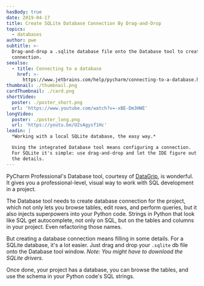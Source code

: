 ```yaml
---
hasBody: true
date: 2019-04-17
title: Create SQLite Database Connection By Drag-and-Drop
topics:
  - databases
author: pwe
subtitle: >-
  Drag-and-drop a .sqlite database file onto the Database tool to create a
  connection.
seealso:
  - title: Connecting to a database
    href: >-
      https://www.jetbrains.com/help/pycharm/connecting-to-a-database.html#connect-to-sqlite
thumbnail: ./thumbnail.png
cardThumbnail: ./card.png
shortVideo:
  poster: ./poster_short.png
  url: 'https://www.youtube.com/watch?v=-xBE-Dm3HWE'
longVideo:
  poster: ./poster_long.png
  url: 'https://youtu.be/U2sAgysf1Hc'
leadin: |
  *Working with a local SQLite database, the easy way.*    

  Using the integrated Database tool means configuring a connection. 
  For SQLite it's simple: use drag-and-drop and let the IDE figure out 
  the details.
---
```


PyCharm Professional's Database tool, courtesy of 
[DataGrip](https://www.jetbrains.com/datagrip/), is wonderful. It gives 
you a professional-level, visual way to work with SQL development in a 
project.

The Database tool needs to create database connection for the project, 
which not only lets you browse tables, edit rows, and perform queries, 
but it also injects superpowers into your Python code. Strings in 
Python that look like SQL get autocomplete, not only on SQL, but on 
the tables and columns in your project. Even refactoring those names.

But creating a database connection means filling in some details. For 
a SQLite database, it's a lot easier. Just drag and drop your 
`.sqlite` db file onto the Database tool window. *Note: You might have 
to download the SQLite drivers.*

Once done, your project has a database, you can browse the tables, and 
use the schema in your Python code's SQL strings.

